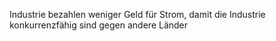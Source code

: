 Industrie bezahlen weniger Geld für Strom, damit die Industrie konkurrenzfähig sind gegen andere Länder